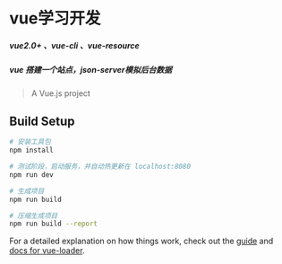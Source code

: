 # vue学习开发
##### vue2.0+ 、vue-cli 、vue-resource
##### vue 搭建一个站点，json-server模拟后台数据

> A Vue.js project

## Build Setup

``` bash
# 安装工具包
npm install

# 测试阶段，启动服务，并自动热更新在 localhost:8080
npm run dev

# 生成项目
npm run build

# 压缩生成项目
npm run build --report
```

For a detailed explanation on how things work, check out the [guide](http://vuejs-templates.github.io/webpack/) and [docs for vue-loader](http://vuejs.github.io/vue-loader).
